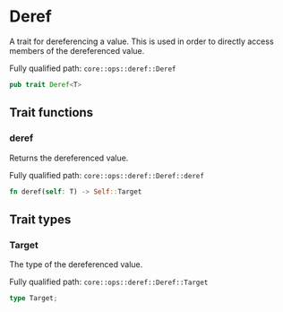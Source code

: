 # Deref

A trait for dereferencing a value. This is used in order to directly access members of the dereferenced value.

Fully qualified path: `core::ops::deref::Deref`

```rust
pub trait Deref<T>
```

## Trait functions

### deref

Returns the dereferenced value.

Fully qualified path: `core::ops::deref::Deref::deref`

```rust
fn deref(self: T) -> Self::Target
```


## Trait types

### Target

The type of the dereferenced value.

Fully qualified path: `core::ops::deref::Deref::Target`

```rust
type Target;
```


